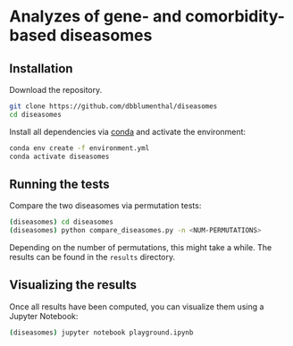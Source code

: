 # Analyzes of gene- and comorbidity-based diseasomes

## Installation

Download the repository.

```sh
git clone https://github.com/dbblumenthal/diseasomes
cd diseasomes
```

Install all dependencies via [conda](https://docs.conda.io/en/latest/) and activate the environment:

```sh
conda env create -f environment.yml
conda activate diseasomes
```

## Running the tests

Compare the two diseasomes via permutation tests:

```sh
(diseasomes) cd diseasomes
(diseasomes) python compare_diseasomes.py -n <NUM-PERMUTATIONS>
```

Depending on the number of permutations, this might take a while. The results can be found in the `results` directory.

## Visualizing the results

Once all results have been computed, you can visualize them using a Jupyter Notebook:

```sh
(diseasomes) jupyter notebook playground.ipynb
```

